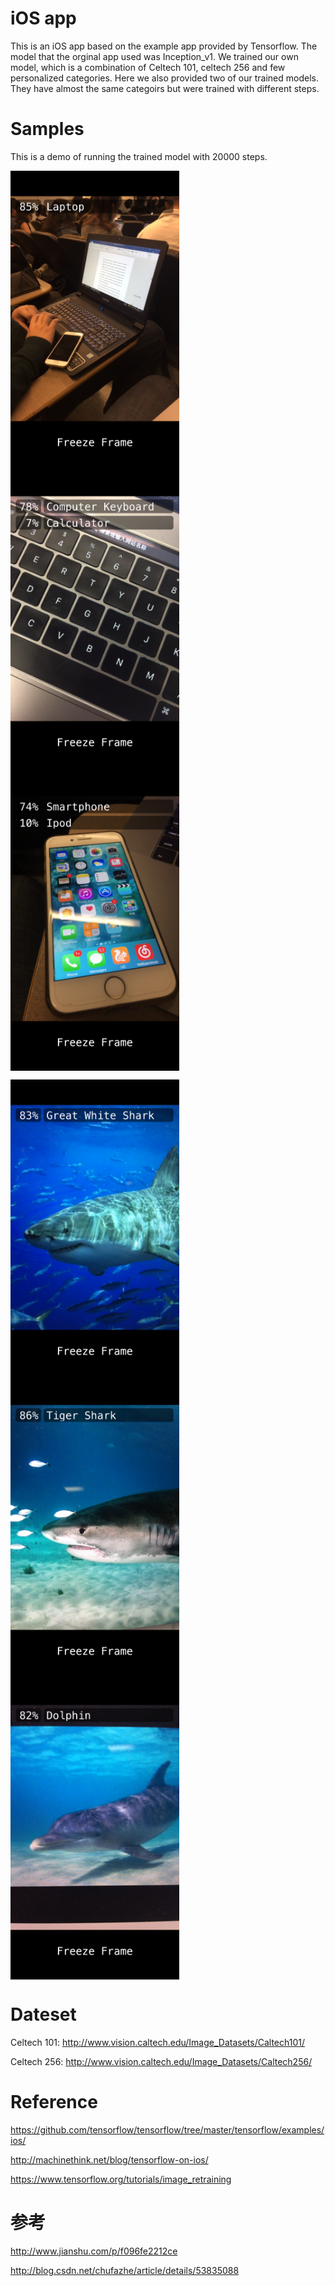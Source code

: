 # iOS app
This is an iOS app based on the example app provided by Tensorflow. The model that the orginal app used was Inception_v1. 
We trained our own model, which is a combination of Celtech 101, celtech 256 and few personalized categories. 
Here we also provided two of our trained models. They have almost the same categoirs but were trained with different steps. 

# Samples
This is a demo of running the trained model with 20000 steps.

<img src="https://github.com/EricZhengAZ/Lable-Track1EC601/blob/master/iOS_app/samples/IMG_1378.PNG" width = "270" height = "480" alt="Laptop" align=center /> <img src="https://github.com/EricZhengAZ/Lable-Track1EC601/blob/master/iOS_app/samples/IMG_1377.PNG" width = "270" height = "480" alt="Keyboard" align=center />  <img src="https://github.com/EricZhengAZ/Lable-Track1EC601/blob/master/iOS_app/samples/IMG_1379.PNG" width = "270" height = "480" alt="Keyboard" align=center />

<img src="https://github.com/EricZhengAZ/Lable-Track1EC601/blob/master/iOS_app/samples/IMG_1380.PNG" width = "270" height = "480" alt="Keyboard" align=center /> <img src="https://github.com/EricZhengAZ/Lable-Track1EC601/blob/master/iOS_app/samples/IMG_1381.PNG" width = "270" height = "480" alt="Keyboard" align=center /> <img src="https://github.com/EricZhengAZ/Lable-Track1EC601/blob/master/iOS_app/samples/IMG_1382.PNG" width = "270" height = "480" alt="Keyboard" align=center />

# Dateset
Celtech 101: http://www.vision.caltech.edu/Image_Datasets/Caltech101/

Celtech 256: http://www.vision.caltech.edu/Image_Datasets/Caltech256/

# Reference 
https://github.com/tensorflow/tensorflow/tree/master/tensorflow/examples/ios/

http://machinethink.net/blog/tensorflow-on-ios/

https://www.tensorflow.org/tutorials/image_retraining

# 参考      
http://www.jianshu.com/p/f096fe2212ce

http://blog.csdn.net/chufazhe/article/details/53835088
